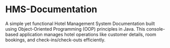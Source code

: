 # HMS-Documentation
A simple yet functional Hotel Management System Documentation built using Object-Oriented Programming (OOP) principles in Java. This console-based application manages hotel operations like customer details, room bookings, and check-ins/check-outs efficiently.
